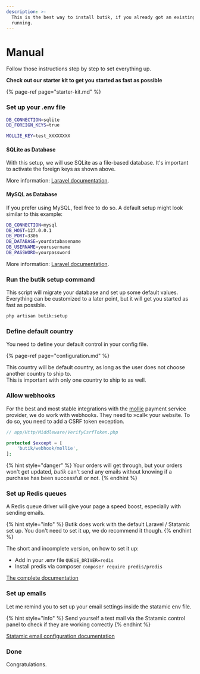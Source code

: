 ```yaml
---
description: >-
  This is the best way to install butik, if you already got an existing project
  running.
---
```


# Manual

Follow those instructions step by step to set everything up.  

**Check out our starter kit to get you started as fast as possible**

{% page-ref page="starter-kit.md" %}

### Set up your .env file

```bash
DB_CONNECTION=sqlite
DB_FOREIGN_KEYS=true

MOLLIE_KEY=test_XXXXXXXX
```

#### SQLite as Database

With this setup, we will use SQLite as a file-based database. It's important to activate the foreign keys as shown above.

More information: [Laravel documentation](https://laravel.com/docs/7.x/database). 

#### MySQL as Database

If you prefer using MySQL, feel free to do so. A default setup might look similar to this example:

```bash
DB_CONNECTION=mysql
DB_HOST=127.0.0.1
DB_PORT=3306
DB_DATABASE=yourdatabasename
DB_USERNAME=yourusername
DB_PASSWORD=yourpassword
```

More information: [Laravel documentation](https://laravel.com/docs/7.x/database). 

### Run the butik setup command

This script will migrate your database and set up some default values. Everything can be customized to a later point, but it will get you started as fast as possible.

```bash
php artisan butik:setup
```

### Define default country

You need to define your default control in your config file.

{% page-ref page="configuration.md" %}

This country will be default country, as long as the user does not choose another country to ship to.  
This is important with only one country to ship to as well. 

### Allow webhooks

For the best and most stable integrations with the [mollie](https://www.mollie.com/en) payment service provider, we do work with webhooks. They need to »call« your website. To do so, you need to add a CSRF token exception.

```php
// app/Http/Middleware/VerifyCsrfToken.php

protected $except = [
    'butik/webhook/mollie',
];
```

{% hint style="danger" %}
Your orders will get through, but your orders won't get updated, _butik_ can't send any emails without knowing if a purchase has been successfull or not.
{% endhint %}

### Set up Redis queues

A Redis queue driver will give your page a speed boost, especially with sending emails.

{% hint style="info" %}
Butik does work with the default Laravel / Statamic set up. You don't need to set it up, we do recommend it though. 
{% endhint %}

The short and incomplete version, on how to set it up:

* Add in your .env file `QUEUE_DRIVER=redis`
* Install predis via composer `composer require predis/predis`

[The complete documentation](https://laravel.com/docs/master/redis)

###  Set up emails

Let me remind you to set up your email settings inside the statamic env file.

{% hint style="info" %}
Send yourself a test mail via the Statamic control panel to check if they are working correctly
{% endhint %}

 [Statamic email configuration documentation](https://statamic.dev/email)

### Done

Congratulations. 

